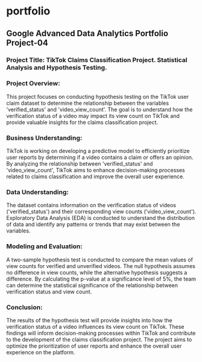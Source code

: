 # portfolio

## Google Advanced Data Analytics Portfolio Project-04

### Project Title: TikTok Claims Classification Project. Statistical Analysis and Hypothesis Testing. 

### Project Overview:
This project focuses on conducting hypothesis testing on the TikTok user claim dataset to determine the relationship between the variables 'verified_status' and 'video_view_count'. The goal is to understand how the verification status of a video may impact its view count on TikTok and provide valuable insights for the claims classification project.

### Business Understanding:
TikTok is working on developing a predictive model to efficiently prioritize user reports by determining if a video contains a claim or offers an opinion. By analyzing the relationship between 'verified_status' and 'video_view_count', TikTok aims to enhance decision-making processes related to claims classification and improve the overall user experience.

### Data Understanding:
The dataset contains information on the verification status of videos ('verified_status') and their corresponding view counts ('video_view_count'). Exploratory Data Analysis (EDA) is conducted to understand the distribution of data and identify any patterns or trends that may exist between the variables.

### Modeling and Evaluation:
A two-sample hypothesis test is conducted to compare the mean values of view counts for verified and unverified videos. The null hypothesis assumes no difference in view counts, while the alternative hypothesis suggests a difference. By calculating the p-value at a significance level of 5%, the team can determine the statistical significance of the relationship between verification status and view count.

### Conclusion:
The results of the hypothesis test will provide insights into how the verification status of a video influences its view count on TikTok. These findings will inform decision-making processes within TikTok and contribute to the development of the claims classification project. The project aims to optimize the prioritization of user reports and enhance the overall user experience on the platform.
